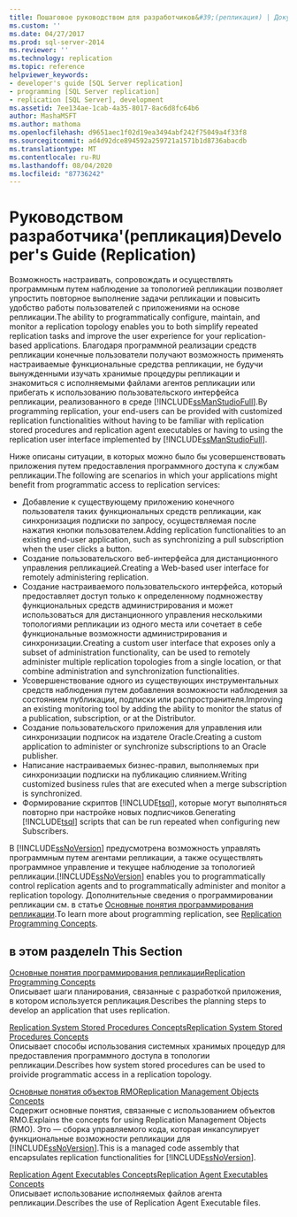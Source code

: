 ```yaml
---
title: Пошаговое руководством для разработчиков&#39;(репликация) | Документация Майкрософт
ms.custom: ''
ms.date: 04/27/2017
ms.prod: sql-server-2014
ms.reviewer: ''
ms.technology: replication
ms.topic: reference
helpviewer_keywords:
- developer's guide [SQL Server replication]
- programming [SQL Server replication]
- replication [SQL Server], development
ms.assetid: 7ee134ae-1cab-4a35-8017-8ac6d8fc64b6
author: MashaMSFT
ms.author: mathoma
ms.openlocfilehash: d9651aec1f02d19ea3494abf242f75049a4f33f8
ms.sourcegitcommit: ad4d92dce894592a259721a1571b1d8736abacdb
ms.translationtype: MT
ms.contentlocale: ru-RU
ms.lasthandoff: 08/04/2020
ms.locfileid: "87736242"
---
```

# <a name="developer39s-guide-replication"></a><span data-ttu-id="95aa6-102">Руководством разработчика&#39;(репликация)</span><span class="sxs-lookup"><span data-stu-id="95aa6-102">Developer&#39;s Guide (Replication)</span></span>
  <span data-ttu-id="95aa6-103">Возможность настраивать, сопровождать и осуществлять программным путем наблюдение за топологией репликации позволяет упростить повторное выполнение задачи репликации и повысить удобство работы пользователей с приложениями на основе репликации.</span><span class="sxs-lookup"><span data-stu-id="95aa6-103">The ability to programmatically configure, maintain, and monitor a replication topology enables you to both simplify repeated replication tasks and improve the user experience for your replication-based applications.</span></span> <span data-ttu-id="95aa6-104">Благодаря программной реализации средств репликации конечные пользователи получают возможность применять настраиваемые функциональные средства репликации, не будучи вынужденными изучать хранимые процедуры репликации и знакомиться с исполняемыми файлами агентов репликации или прибегать к использованию пользовательского интерфейса репликации, реализованного в среде [!INCLUDE[ssManStudioFull](../../../includes/ssmanstudiofull-md.md)].</span><span class="sxs-lookup"><span data-stu-id="95aa6-104">By programming replication, your end-users can be provided with customized replication functionalities without having to be familiar with replication stored procedures and replication agent executables or having to using the replication user interface implemented by [!INCLUDE[ssManStudioFull](../../../includes/ssmanstudiofull-md.md)].</span></span>  
  
 <span data-ttu-id="95aa6-105">Ниже описаны ситуации, в которых можно было бы усовершенствовать приложения путем предоставления программного доступа к службам репликации.</span><span class="sxs-lookup"><span data-stu-id="95aa6-105">The following are scenarios in which your applications might benefit from programmatic access to replication services:</span></span>  
  
-   <span data-ttu-id="95aa6-106">Добавление к существующему приложению конечного пользователя таких функциональных средств репликации, как синхронизация подписки по запросу, осуществляемая после нажатия кнопки пользователем.</span><span class="sxs-lookup"><span data-stu-id="95aa6-106">Adding replication functionalities to an existing end-user application, such as synchronizing a pull subscription when the user clicks a button.</span></span>   
-   <span data-ttu-id="95aa6-107">Создание пользовательского веб-интерфейса для дистанционного управления репликацией.</span><span class="sxs-lookup"><span data-stu-id="95aa6-107">Creating a Web-based user interface for remotely administering replication.</span></span>    
-   <span data-ttu-id="95aa6-108">Создание настраиваемого пользовательского интерфейса, который предоставляет доступ только к определенному подмножеству функциональных средств администрирования и может использоваться для дистанционного управления несколькими топологиями репликации из одного места или сочетает в себе функциональные возможности администрирования и синхронизации.</span><span class="sxs-lookup"><span data-stu-id="95aa6-108">Creating a custom user interface that exposes only a subset of administration functionality, can be used to remotely administer multiple replication topologies from a single location, or that combine administration and synchronization functionalities.</span></span>    
-   <span data-ttu-id="95aa6-109">Усовершенствование одного из существующих инструментальных средств наблюдения путем добавления возможности наблюдения за состоянием публикации, подписки или распространителя.</span><span class="sxs-lookup"><span data-stu-id="95aa6-109">Improving an existing monitoring tool by adding the ability to monitor the status of a publication, subscription, or at the Distributor.</span></span>    
-   <span data-ttu-id="95aa6-110">Создание пользовательского приложения для управления или синхронизации подписок на издателе Oracle.</span><span class="sxs-lookup"><span data-stu-id="95aa6-110">Creating a custom application to administer or synchronize subscriptions to an Oracle publisher.</span></span>    
-   <span data-ttu-id="95aa6-111">Написание настраиваемых бизнес-правил, выполняемых при синхронизации подписки на публикацию слиянием.</span><span class="sxs-lookup"><span data-stu-id="95aa6-111">Writing customized business rules that are executed when a merge subscription is synchronized.</span></span>    
-   <span data-ttu-id="95aa6-112">Формирование скриптов [!INCLUDE[tsql](../../../includes/tsql-md.md)], которые могут выполняться повторно при настройке новых подписчиков.</span><span class="sxs-lookup"><span data-stu-id="95aa6-112">Generating [!INCLUDE[tsql](../../../includes/tsql-md.md)] scripts that can be run repeated when configuring new Subscribers.</span></span>  
  
 <span data-ttu-id="95aa6-113">В [!INCLUDE[ssNoVersion](../../../includes/ssnoversion-md.md)] предусмотрена возможность управлять программным путем агентами репликации, а также осуществлять программное управление и текущее наблюдение за топологией репликации.</span><span class="sxs-lookup"><span data-stu-id="95aa6-113">[!INCLUDE[ssNoVersion](../../../includes/ssnoversion-md.md)] enables you to programmatically control replication agents and to programmatically administer and monitor a replication topology.</span></span> <span data-ttu-id="95aa6-114">Дополнительные сведения о программировании репликации см. в статье [Основные понятия программирования репликации](replication-programming-concepts.md).</span><span class="sxs-lookup"><span data-stu-id="95aa6-114">To learn more about programming replication, see [Replication Programming Concepts](replication-programming-concepts.md).</span></span>  
  
## <a name="in-this-section"></a><span data-ttu-id="95aa6-115">в этом разделе</span><span class="sxs-lookup"><span data-stu-id="95aa6-115">In This Section</span></span>  
 [<span data-ttu-id="95aa6-116">Основные понятия программирования репликации</span><span class="sxs-lookup"><span data-stu-id="95aa6-116">Replication Programming Concepts</span></span>](replication-programming-concepts.md)  
 <span data-ttu-id="95aa6-117">Описывает шаги планирования, связанные с разработкой приложения, в котором используется репликация.</span><span class="sxs-lookup"><span data-stu-id="95aa6-117">Describes the planning steps to develop an application that uses replication.</span></span>  
  
 [<span data-ttu-id="95aa6-118">Replication System Stored Procedures Concepts</span><span class="sxs-lookup"><span data-stu-id="95aa6-118">Replication System Stored Procedures Concepts</span></span>](replication-system-stored-procedures-concepts.md)  
 <span data-ttu-id="95aa6-119">Описывает способы использования системных хранимых процедур для предоставления программного доступа в топологии репликации.</span><span class="sxs-lookup"><span data-stu-id="95aa6-119">Describes how system stored procedures can be used to proivide programmatic access in a replication topology.</span></span>  
  
 [<span data-ttu-id="95aa6-120">Основные понятия объектов RMO</span><span class="sxs-lookup"><span data-stu-id="95aa6-120">Replication Management Objects Concepts</span></span>](replication-management-objects-concepts.md)  
 <span data-ttu-id="95aa6-121">Содержит основные понятия, связанные с использованием объектов RMO.</span><span class="sxs-lookup"><span data-stu-id="95aa6-121">Explains the concepts for using Replication Management Objects (RMO).</span></span> <span data-ttu-id="95aa6-122">Это — сборка управляемого кода, которая инкапсулирует функциональные возможности репликации для [!INCLUDE[ssNoVersion](../../../includes/ssnoversion-md.md)].</span><span class="sxs-lookup"><span data-stu-id="95aa6-122">This is a managed code assembly that encapsulates replication functionalities for [!INCLUDE[ssNoVersion](../../../includes/ssnoversion-md.md)].</span></span>  
  
 [<span data-ttu-id="95aa6-123">Replication Agent Executables Concepts</span><span class="sxs-lookup"><span data-stu-id="95aa6-123">Replication Agent Executables Concepts</span></span>](replication-agent-executables-concepts.md)  
 <span data-ttu-id="95aa6-124">Описывает использование исполняемых файлов агента репликации.</span><span class="sxs-lookup"><span data-stu-id="95aa6-124">Describes the use of Replication Agent Executable files.</span></span>  

  
  
